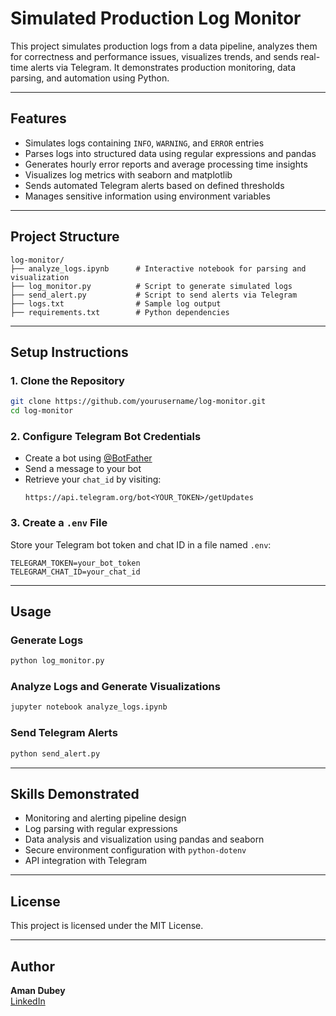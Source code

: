 # Simulated Production Log Monitor

This project simulates production logs from a data pipeline, analyzes them for correctness and performance issues, visualizes trends, and sends real-time alerts via Telegram. It demonstrates production monitoring, data parsing, and automation using Python.

---

## Features

- Simulates logs containing `INFO`, `WARNING`, and `ERROR` entries
- Parses logs into structured data using regular expressions and pandas
- Generates hourly error reports and average processing time insights
- Visualizes log metrics with seaborn and matplotlib
- Sends automated Telegram alerts based on defined thresholds
- Manages sensitive information using environment variables

---

## Project Structure

```
log-monitor/
├── analyze_logs.ipynb      # Interactive notebook for parsing and visualization
├── log_monitor.py          # Script to generate simulated logs
├── send_alert.py           # Script to send alerts via Telegram
├── logs.txt                # Sample log output
├── requirements.txt        # Python dependencies
```

---

## Setup Instructions

### 1. Clone the Repository

```bash
git clone https://github.com/yourusername/log-monitor.git
cd log-monitor
```

### 2. Configure Telegram Bot Credentials

- Create a bot using [@BotFather](https://t.me/BotFather)
- Send a message to your bot
- Retrieve your `chat_id` by visiting:
  ```
  https://api.telegram.org/bot<YOUR_TOKEN>/getUpdates
  ```

### 3. Create a `.env` File

Store your Telegram bot token and chat ID in a file named `.env`:

```env
TELEGRAM_TOKEN=your_bot_token
TELEGRAM_CHAT_ID=your_chat_id
```

---

## Usage

### Generate Logs
```bash
python log_monitor.py
```

### Analyze Logs and Generate Visualizations
```bash
jupyter notebook analyze_logs.ipynb
```

### Send Telegram Alerts
```bash
python send_alert.py
```

---

## Skills Demonstrated

- Monitoring and alerting pipeline design
- Log parsing with regular expressions
- Data analysis and visualization using pandas and seaborn
- Secure environment configuration with `python-dotenv`
- API integration with Telegram

---

## License

This project is licensed under the MIT License.

---

## Author

**Aman Dubey**  
[LinkedIn](https://www.linkedin.com/in/amandubey)

